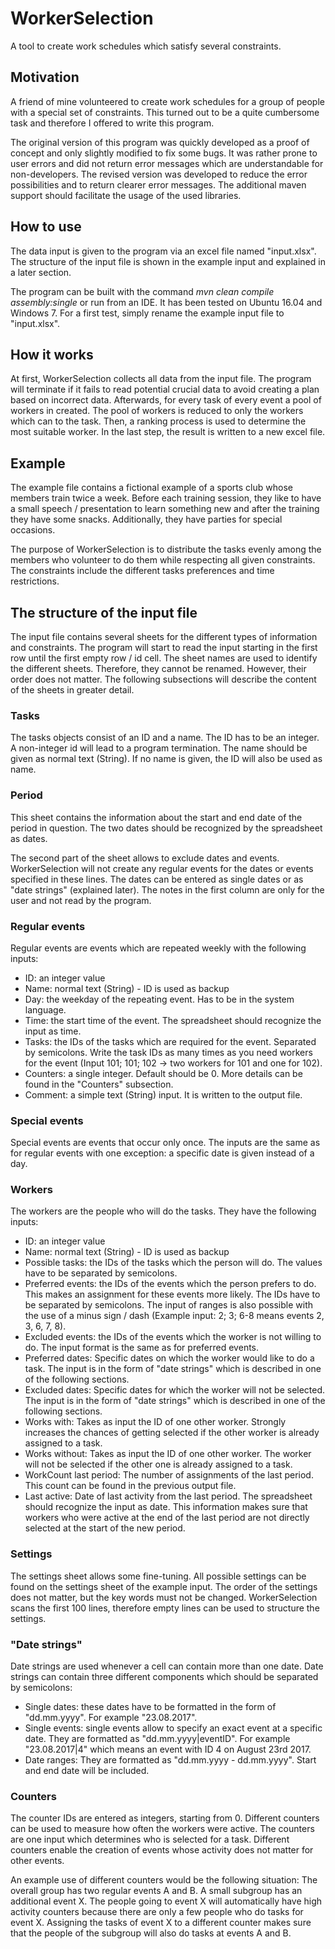# WorkerSelection #

A tool to create work schedules which satisfy several constraints.

 
## Motivation ##
A friend of mine volunteered to create work schedules for a group of 
people with a special set of constraints. This turned out to be a 
quite cumbersome task and therefore I offered to write this program. 

The original version of this program was quickly developed as a 
proof of concept and only slightly modified to fix some bugs. It 
was rather prone to user errors and did not return error messages
which are understandable for non-developers. The revised version was 
developed to reduce the error possibilities and to return clearer 
error messages. The additional maven support should facilitate the 
usage of the used libraries. 

## How to use ##

The data input is given to the program via an excel file named 
"input.xlsx". The structure of the input file is shown in the example 
input and explained in a later section.

The program can be built with the command 
*mvn clean compile assembly:single* or run from an IDE. It has been 
tested on Ubuntu 16.04 and Windows 7. For a first test, simply 
rename the example input file to "input.xlsx".

## How it works ##
At first, WorkerSelection collects all data from the input file. The 
program will terminate if it fails to read potential crucial data to
avoid creating a plan based on incorrect data. Afterwards, for every
task of every event a pool of workers in created. The pool of workers 
is reduced to only the workers which can to the task. Then, a ranking 
process is used to determine the most suitable worker. In the last 
step, the result is written to a new excel file.    

## Example ##

The example file contains a fictional example of a sports club 
whose members train twice a week. Before each training session, they
like to have a small speech / presentation to learn something new and
after the training they have some snacks. Additionally, they have 
parties for special occasions. 

The purpose of WorkerSelection is to distribute the tasks evenly 
among the members who volunteer to do them while respecting all given
constraints. The constraints include the different tasks preferences 
and time restrictions.

## The structure of the input file ##

The input file contains several sheets for the different types of 
information and constraints. The program will start to read the input 
starting in the first row until the first empty row / id cell. The 
sheet names are used to identify the different sheets. Therefore, they
cannot be renamed. However, their order does not matter. The following 
subsections will describe the content of the sheets in greater 
detail.

### Tasks ###
 
The tasks objects consist of an ID and a name. The ID has to be an
integer. A non-integer id will lead to a program termination. The 
name should be given as normal text (String). If no name is given, 
the ID will also be used as name.

### Period ###

This sheet contains the information about the start and end date of the
period in question. The two dates should be recognized by the 
spreadsheet as dates.

The second part of the sheet allows to exclude dates and events. 
WorkerSelection will not create any regular events for the dates or 
events specified in these lines. The dates can be entered as single 
dates or as "date strings" (explained later). The notes in the first
column are only for the user and not read by the program. 

### Regular events ###

Regular events are events which are repeated weekly with the following
inputs:
* ID: an integer value
* Name: normal text (String) - ID is used as backup
* Day: the weekday of the repeating event. Has to be in the system 
language.
* Time: the start time of the event. The spreadsheet should recognize
the input as time.
* Tasks: the IDs of the tasks which are required for the event. 
Separated by semicolons. Write the task IDs as many times as you need 
workers for the event (Input 101; 101; 102 -> two workers for 101 and 
one for 102).
* Counters: a single integer. Default should be 0. More details can
be found in the "Counters" subsection.
* Comment: a simple text (String) input. It is written to the output 
file.

### Special events ###

Special events are events that occur only once. The inputs are the 
same as for regular events with one exception: a specific date is given 
instead of a day.


### Workers ###
The workers are the people who will do the tasks. They have the 
following inputs:

* ID: an integer value
* Name: normal text (String) - ID is used as backup
* Possible tasks: the IDs of the tasks which the person will do. The
values have to be separated by semicolons.
* Preferred events: the IDs of the events which the person prefers to
do. This makes an assignment for these events more likely. The IDs 
have to be separated by semicolons. The input of ranges is also 
possible with the use of a minus sign / dash (Example input: 2; 3; 
6-8 means events 2, 3, 6, 7, 8).
* Excluded events: the IDs of the events which the worker is not 
willing to do. The input format is the same as for preferred events.
* Preferred dates: Specific dates on which the worker would like to 
do a task. The input is in the form of "date strings" which is 
described in one of the following sections.
* Excluded dates: Specific dates for which the worker will not be 
selected. The input is in the form of "date strings" which is 
described in one of the following sections.
* Works with: Takes as input the ID of one other worker. Strongly 
increases the chances of getting selected if the other worker is 
already assigned to a task.
* Works without: Takes as input the ID of one other worker. The 
worker will not be selected if the other one is already assigned to
a task.
* WorkCount last period: The number of assignments of the last period.
This count can be found in the previous output file.
* Last active: Date of last activity from the last period. The 
spreadsheet should recognize the input as date. This information 
makes sure that workers who were active at the end of the last period
are not directly selected at the start of the new period.

### Settings ###
The settings sheet allows some fine-tuning. All possible settings 
can be found on the settings sheet of the example input. 
The order of the settings does not matter, but the key
words must not be changed. WorkerSelection scans the first 100 
lines, therefore empty lines can be used to structure the settings.


### "Date strings" ###
Date strings are used whenever a cell can contain more than one date. 
Date strings can contain three different components which should be
separated by semicolons:
* Single dates: these dates have to be formatted in the form of 
"dd.mm.yyyy". For example "23.08.2017".
* Single events: single events allow to specify an exact event at a 
specific date. They are formatted as "dd.mm.yyyy|eventID". For 
example "23.08.2017|4" which means an event with ID 4 on August 23rd 2017.
* Date ranges: They are formatted as "dd.mm.yyyy - dd.mm.yyyy". Start 
and end date will be included.


### Counters ###
The counter IDs are entered as integers, starting from 0. 
Different counters can be used to measure how often the 
workers were active. The counters are one input which determines who 
is selected for a task. Different counters enable the creation of 
events whose activity does not matter for other events. 

An example use of different counters would be the following situation:
The overall group has two regular events A and B. A small subgroup 
has an additional event X. The people going to event X will 
automatically have high activity counters because there are only a 
few people who do tasks for event X. Assigning the tasks of event X
to a different counter makes sure that the people of the subgroup will
also do tasks at events A and B.




